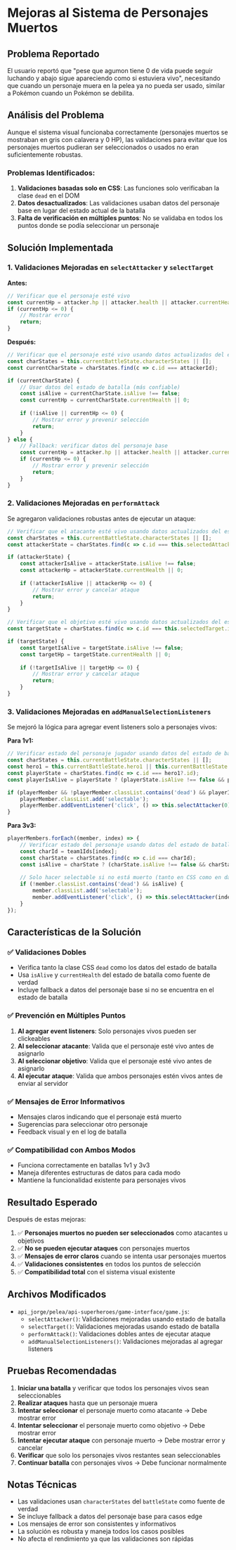 # Mejoras al Sistema de Personajes Muertos

## Problema Reportado

El usuario reportó que "pese que agumon tiene 0 de vida puede seguir luchando y abajo sigue apareciendo como si estuviera vivo", necesitando que cuando un personaje muera en la pelea ya no pueda ser usado, similar a Pokémon cuando un Pokémon se debilita.

## Análisis del Problema

Aunque el sistema visual funcionaba correctamente (personajes muertos se mostraban en gris con calavera y 0 HP), las validaciones para evitar que los personajes muertos pudieran ser seleccionados o usados no eran suficientemente robustas.

### Problemas Identificados:

1. **Validaciones basadas solo en CSS**: Las funciones solo verificaban la clase `dead` en el DOM
2. **Datos desactualizados**: Las validaciones usaban datos del personaje base en lugar del estado actual de la batalla
3. **Falta de verificación en múltiples puntos**: No se validaba en todos los puntos donde se podía seleccionar un personaje

## Solución Implementada

### 1. Validaciones Mejoradas en `selectAttacker` y `selectTarget`

**Antes:**
```javascript
// Verificar que el personaje esté vivo
const currentHp = attacker.hp || attacker.health || attacker.currentHealth || 100;
if (currentHp <= 0) {
    // Mostrar error
    return;
}
```

**Después:**
```javascript
// Verificar que el personaje esté vivo usando datos actualizados del estado de batalla
const charStates = this.currentBattleState.characterStates || [];
const currentCharState = charStates.find(c => c.id === attackerId);

if (currentCharState) {
    // Usar datos del estado de batalla (más confiable)
    const isAlive = currentCharState.isAlive !== false;
    const currentHp = currentCharState.currentHealth || 0;
    
    if (!isAlive || currentHp <= 0) {
        // Mostrar error y prevenir selección
        return;
    }
} else {
    // Fallback: verificar datos del personaje base
    const currentHp = attacker.hp || attacker.health || attacker.currentHealth || 100;
    if (currentHp <= 0) {
        // Mostrar error y prevenir selección
        return;
    }
}
```

### 2. Validaciones Mejoradas en `performAttack`

Se agregaron validaciones robustas antes de ejecutar un ataque:

```javascript
// Verificar que el atacante esté vivo usando datos actualizados del estado de batalla
const charStates = this.currentBattleState.characterStates || [];
const attackerState = charStates.find(c => c.id === this.selectedAttacker.id);

if (attackerState) {
    const attackerIsAlive = attackerState.isAlive !== false;
    const attackerHp = attackerState.currentHealth || 0;
    
    if (!attackerIsAlive || attackerHp <= 0) {
        // Mostrar error y cancelar ataque
        return;
    }
}

// Verificar que el objetivo esté vivo usando datos actualizados del estado de batalla
const targetState = charStates.find(c => c.id === this.selectedTarget.id);

if (targetState) {
    const targetIsAlive = targetState.isAlive !== false;
    const targetHp = targetState.currentHealth || 0;
    
    if (!targetIsAlive || targetHp <= 0) {
        // Mostrar error y cancelar ataque
        return;
    }
}
```

### 3. Validaciones Mejoradas en `addManualSelectionListeners`

Se mejoró la lógica para agregar event listeners solo a personajes vivos:

**Para 1v1:**
```javascript
// Verificar estado del personaje jugador usando datos del estado de batalla
const charStates = this.currentBattleState.characterStates || [];
const hero1 = this.currentBattleState.hero1 || this.currentBattleState.char1;
const playerState = charStates.find(c => c.id === hero1?.id);
const playerIsAlive = playerState ? (playerState.isAlive !== false && playerState.currentHealth > 0) : true;

if (playerMember && !playerMember.classList.contains('dead') && playerIsAlive) {
    playerMember.classList.add('selectable');
    playerMember.addEventListener('click', () => this.selectAttacker(0));
}
```

**Para 3v3:**
```javascript
playerMembers.forEach((member, index) => {
    // Verificar estado del personaje usando datos del estado de batalla
    const charId = team1Ids[index];
    const charState = charStates.find(c => c.id === charId);
    const isAlive = charState ? (charState.isAlive !== false && charState.currentHealth > 0) : true;
    
    // Solo hacer selectable si no está muerto (tanto en CSS como en datos)
    if (!member.classList.contains('dead') && isAlive) {
        member.classList.add('selectable');
        member.addEventListener('click', () => this.selectAttacker(index));
    }
});
```

## Características de la Solución

### ✅ **Validaciones Dobles**
- Verifica tanto la clase CSS `dead` como los datos del estado de batalla
- Usa `isAlive` y `currentHealth` del estado de batalla como fuente de verdad
- Incluye fallback a datos del personaje base si no se encuentra en el estado de batalla

### ✅ **Prevención en Múltiples Puntos**
1. **Al agregar event listeners**: Solo personajes vivos pueden ser clickeables
2. **Al seleccionar atacante**: Valida que el personaje esté vivo antes de asignarlo
3. **Al seleccionar objetivo**: Valida que el personaje esté vivo antes de asignarlo
4. **Al ejecutar ataque**: Valida que ambos personajes estén vivos antes de enviar al servidor

### ✅ **Mensajes de Error Informativos**
- Mensajes claros indicando que el personaje está muerto
- Sugerencias para seleccionar otro personaje
- Feedback visual y en el log de batalla

### ✅ **Compatibilidad con Ambos Modos**
- Funciona correctamente en batallas 1v1 y 3v3
- Maneja diferentes estructuras de datos para cada modo
- Mantiene la funcionalidad existente para personajes vivos

## Resultado Esperado

Después de estas mejoras:

1. ✅ **Personajes muertos no pueden ser seleccionados** como atacantes u objetivos
2. ✅ **No se pueden ejecutar ataques** con personajes muertos
3. ✅ **Mensajes de error claros** cuando se intenta usar personajes muertos
4. ✅ **Validaciones consistentes** en todos los puntos de selección
5. ✅ **Compatibilidad total** con el sistema visual existente

## Archivos Modificados

- `api_jorge/pelea/api-superheroes/game-interface/game.js`:
  - `selectAttacker()`: Validaciones mejoradas usando estado de batalla
  - `selectTarget()`: Validaciones mejoradas usando estado de batalla
  - `performAttack()`: Validaciones dobles antes de ejecutar ataque
  - `addManualSelectionListeners()`: Validaciones mejoradas al agregar listeners

## Pruebas Recomendadas

1. **Iniciar una batalla** y verificar que todos los personajes vivos sean seleccionables
2. **Realizar ataques** hasta que un personaje muera
3. **Intentar seleccionar** el personaje muerto como atacante → Debe mostrar error
4. **Intentar seleccionar** el personaje muerto como objetivo → Debe mostrar error
5. **Intentar ejecutar ataque** con personaje muerto → Debe mostrar error y cancelar
6. **Verificar** que solo los personajes vivos restantes sean seleccionables
7. **Continuar batalla** con personajes vivos → Debe funcionar normalmente

## Notas Técnicas

- Las validaciones usan `characterStates` del `battleState` como fuente de verdad
- Se incluye fallback a datos del personaje base para casos edge
- Los mensajes de error son consistentes y informativos
- La solución es robusta y maneja todos los casos posibles
- No afecta el rendimiento ya que las validaciones son rápidas 